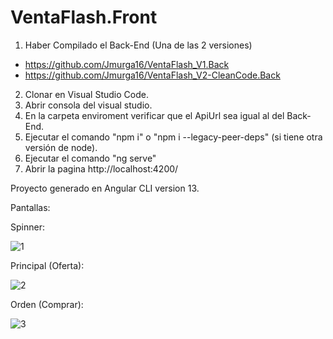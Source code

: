 # VentaFlash.Front

1. Haber Compilado el Back-End (Una de las 2 versiones)
  - https://github.com/Jmurga16/VentaFlash_V1.Back
  - https://github.com/Jmurga16/VentaFlash_V2-CleanCode.Back
2. Clonar en Visual Studio Code.
3. Abrir consola del visual studio.
4. En la carpeta enviroment verificar que el ApiUrl sea igual al del Back-End.
5. Ejecutar el comando "npm i" o "npm i --legacy-peer-deps" (si tiene otra versión de node).
6. Ejecutar el comando "ng serve"
7. Abrir la pagina http://localhost:4200/

Proyecto generado en Angular CLI version 13.

Pantallas:

Spinner:

![1](https://user-images.githubusercontent.com/58633633/195214077-34e5666a-bcad-44a4-8d58-e534b8f682f1.png)


Principal (Oferta):

![2](https://user-images.githubusercontent.com/58633633/195214083-156c4e6f-e40f-4cc4-90e2-43f86fbedaa6.png)


Orden (Comprar):

![3](https://user-images.githubusercontent.com/58633633/195214092-9d71a9e4-fe3c-40c0-ac83-78def1c3e7d6.png)

